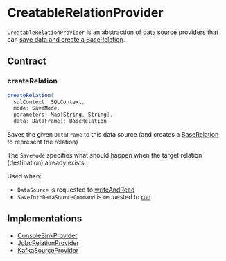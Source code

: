# CreatableRelationProvider

`CreatableRelationProvider` is an [abstraction](#contract) of [data source providers](#implementations) that can [save data and create a BaseRelation](#createRelation).

## Contract

### <span id="createRelation"> createRelation

```scala
createRelation(
  sqlContext: SQLContext,
  mode: SaveMode,
  parameters: Map[String, String],
  data: DataFrame): BaseRelation
```

Saves the given `DataFrame` to this data source (and creates a [BaseRelation](BaseRelation.md) to represent the relation)

The `SaveMode` specifies what should happen when the target relation (destination) already exists.

Used when:

* `DataSource` is requested to [writeAndRead](DataSource.md#writeAndRead)
* `SaveIntoDataSourceCommand` is requested to [run](logical-operators/SaveIntoDataSourceCommand.md#run)

## Implementations

* [ConsoleSinkProvider](datasources/console/ConsoleSinkProvider.md)
* [JdbcRelationProvider](datasources/jdbc/JdbcRelationProvider.md)
* [KafkaSourceProvider](datasources/kafka/KafkaSourceProvider.md)
